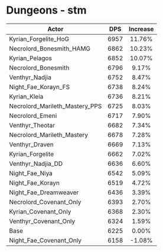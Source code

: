 # Dungeons - stm
| Actor | DPS | Increase |
|---|:---:|:---:|
|Kyrian_Forgelite_HoG|6957|11.76%|
|Necrolord_Bonesmith_HAMG|6862|10.23%|
|Kyrian_Pelagos|6852|10.07%|
|Necrolord_Bonesmith|6796|9.17%|
|Venthyr_Nadjia|6752|8.47%|
|Night_Fae_Korayn_FS|6738|8.24%|
|Kyrian_Kleia|6736|8.21%|
|Necrolord_Marileth_Mastery_PPS|6725|8.03%|
|Necrolord_Emeni|6717|7.90%|
|Venthyr_Theotar|6682|7.34%|
|Necrolord_Marileth_Mastery|6678|7.28%|
|Venthyr_Draven|6669|7.13%|
|Kyrian_Forgelite|6662|7.02%|
|Venthyr_Nadjia_DD|6636|6.60%|
|Night_Fae_Niya|6542|5.09%|
|Night_Fae_Korayn|6519|4.72%|
|Night_Fae_Dreamweaver|6436|3.39%|
|Necrolord_Covenant_Only|6393|2.70%|
|Kyrian_Covenant_Only|6368|2.30%|
|Venthyr_Covenant_Only|6324|1.59%|
|Base|6225|0.00%|
|Night_Fae_Covenant_Only|6158|-1.08%|

